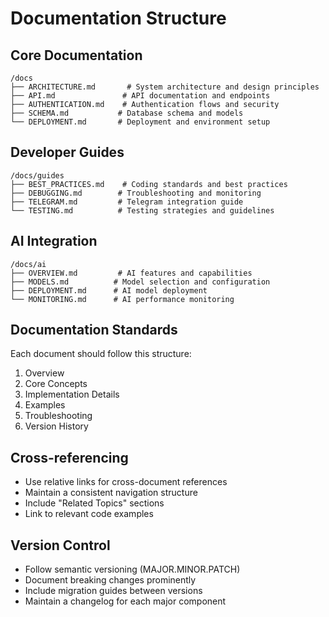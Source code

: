 # Documentation Structure

## Core Documentation
```
/docs
├── ARCHITECTURE.md       # System architecture and design principles
├── API.md               # API documentation and endpoints
├── AUTHENTICATION.md    # Authentication flows and security
├── SCHEMA.md           # Database schema and models
└── DEPLOYMENT.md       # Deployment and environment setup
```

## Developer Guides
```
/docs/guides
├── BEST_PRACTICES.md    # Coding standards and best practices
├── DEBUGGING.md        # Troubleshooting and monitoring
├── TELEGRAM.md         # Telegram integration guide
└── TESTING.md          # Testing strategies and guidelines
```

## AI Integration
```
/docs/ai
├── OVERVIEW.md         # AI features and capabilities
├── MODELS.md          # Model selection and configuration
├── DEPLOYMENT.md      # AI model deployment
└── MONITORING.md      # AI performance monitoring
```

## Documentation Standards
Each document should follow this structure:
1. Overview
2. Core Concepts
3. Implementation Details
4. Examples
5. Troubleshooting
6. Version History

## Cross-referencing
- Use relative links for cross-document references
- Maintain a consistent navigation structure
- Include "Related Topics" sections
- Link to relevant code examples

## Version Control
- Follow semantic versioning (MAJOR.MINOR.PATCH)
- Document breaking changes prominently
- Include migration guides between versions
- Maintain a changelog for each major component

